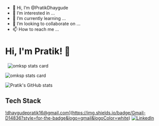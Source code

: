 - 👋 Hi, I’m @PratikDhaygude
- 👀 I’m interested in ...
- 🌱 I’m currently learning ...
- 💞️ I’m looking to collaborate on ...
- 📫 How to reach me ...

<!---
PratikDhaygude/PratikDhaygude is a ✨ special ✨ repository because its `README.md` (this file) appears on your GitHub profile.
You can click the Preview link to take a look at your changes.
--->
# Hi, I'm Pratik! 👋
<p>&nbsp;
<img align="center" src="https://github-readme-stats.vercel.app/api?username=PratikDhaygude&show_icons=true&theme=default&title_color=ff00dd&text_color=000000&bg_color=ffffff&hide_border=true" alt="omksp stats card" /></p>
<p>
<img align="center" src="https://github-readme-stats.vercel.app/api/top-langs?username=PratikDhaygude&theme=radical&title_color=000000&text_color=000000&bg_color=ffffff&hide_border=false&layout=compact" alt="omksp stats card" /></p>

![Pratik's GitHub stats](http://github-readme-streak-stats.herokuapp.com?user=PratikDhaygude&theme=github-dark&hide_border=true&date_format=M%20j%5B%2C%20Y%5D&ring=58A6FF&dates=58A6FF&stroke=58A6FF)
## Tech Stack


<a href="mailto:dhaygudepratik16@gmail.com">!dhaygudepratik16@gmail.com](https://img.shields.io/badge/Gmail-D14836?style=for-the-badge&logo=gmail&logoColor=white)</a> <a href="https://www.linkedin.com/in/pratik-dhaygude/">![LinkedIn](https://img.shields.io/badge/LinkedIn-0077B5?style=for-the-badge&logo=linkedin&logoColor=white)
